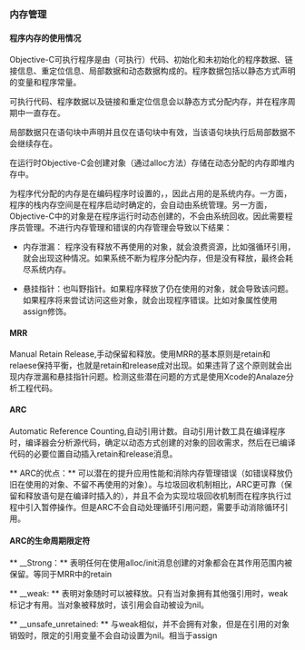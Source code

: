 ### 内存管理

#### 程序内存的使用情况

Objective-C可执行程序是由（可执行）代码、初始化和未初始化的程序数据、链接信息、重定位信息、局部数据和动态数据构成的。程序数据包括以静态方式声明的变量和程序常量。

可执行代码、程序数据以及链接和重定位信息会以静态方式分配内存，并在程序周期中一直存在。

局部数据只在语句块中声明并且仅在语句块中有效，当该语句块执行后局部数据不会继续存在。

在运行时Objective-C会创建对象（通过alloc方法）存储在动态分配的内存即堆内存中。

为程序代分配的内存是在编码程序时设置的，，因此占用的是系统内存。一方面，程序的栈内存空间是在程序启动时确定的，会自动由系统管理。另一方面，Objective-C中的对象是在程序运行时动态创建的，不会由系统回收。因此需要程序员管理。不进行内存管理和错误的内存管理会导致以下结果：

* 内存泄漏： 程序没有释放不再使用的对象，就会浪费资源，比如强循环引用，就会出现这种情况。如果系统不断为程序分配内存，但是没有释放，最终会耗尽系统内存。

* 悬挂指针：也叫野指针。如果程序释放了仍在使用的对象，就会导致该问题。如果程序将来尝试访问这些对象，就会出现程序错误。比如对象属性使用assign修饰。

#### MRR
Manual Retain Release,手动保留和释放。使用MRR的基本原则是retain和relaese保持平衡，也就是retain和release成对出现。如果违背了这个原则就会出现内存泄漏和悬挂指针问题。检测这些潜在问题的方式是使用Xcode的Analaze分析工程代码。

#### ARC
Automatic Reference Counting,自动引用计数。自动引用计数工具在编译程序时，编译器会分析源代码，确定以动态方式创建的对象的回收需求，然后在已编译代码的必要位置自动插入retain和release消息。

** ARC的优点：** 可以潜在的提升应用性能和消除内存管理错误（如错误释放仍旧在使用的对象、不留不再使用的对象）。与垃圾回收机制相比，ARC更可靠（保留和释放语句是在编译时插入的），并且不会为实现垃圾回收机制而在程序执行过程中引入暂停操作。但是ARC不会自动处理循环引用问题，需要手动消除循环引用。

#### ARC的生命周期限定符
** __Strong：** 表明任何在使用alloc/init消息创建的对象都会在其作用范围内被保留。等同于MRR中的retain

** __weak: **  表明对象随时可以被释放。只有当对象拥有其他强引用时，weak标记才有用。当对象被释放时，该引用会自动被设为nil。

** __unsafe_unretained: ** 与weak相似，并不会拥有对象，但是在引用的对象销毁时，限定的引用变量不会自动设置为nil。相当于assign






